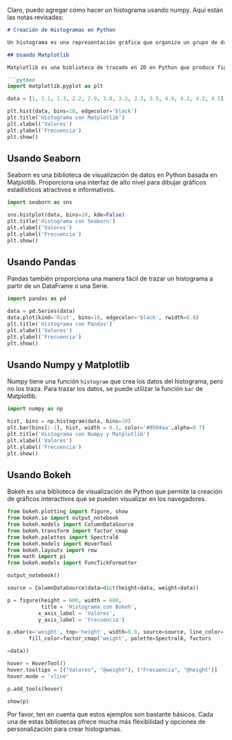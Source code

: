 Claro, puedo agregar cómo hacer un histograma usando numpy. Aquí están las notas revisadas:

```markdown
# Creación de Histogramas en Python

Un histograma es una representación gráfica que organiza un grupo de datos en una serie de intervalos (también llamados "bins").

## Usando Matplotlib

Matplotlib es una biblioteca de trazado en 2D en Python que produce figuras de calidad en una variedad de formatos impresos y entornos interactivos.

```python
import matplotlib.pyplot as plt

data = [1, 1.1, 1.3, 2.2, 2.9, 3.0, 3.2, 3.3, 3.5, 4.0, 4.2, 4.2, 4.5]

plt.hist(data, bins=10, edgecolor='black')
plt.title('Histograma con Matplotlib')
plt.xlabel('Valores')
plt.ylabel('Frecuencia')
plt.show()
```

## Usando Seaborn

Seaborn es una biblioteca de visualización de datos en Python basada en Matplotlib. Proporciona una interfaz de alto nivel para dibujar gráficos estadísticos atractivos e informativos.

```python
import seaborn as sns

sns.histplot(data, bins=10, kde=False)
plt.title('Histograma con Seaborn')
plt.xlabel('Valores')
plt.ylabel('Frecuencia')
plt.show()
```

## Usando Pandas

Pandas también proporciona una manera fácil de trazar un histograma a partir de un DataFrame o una Serie.

```python
import pandas as pd

data = pd.Series(data)
data.plot(kind='hist', bins=10, edgecolor='black', rwidth=0.8)
plt.title('Histograma con Pandas')
plt.xlabel('Valores')
plt.ylabel('Frecuencia')
plt.show()
```

## Usando Numpy y Matplotlib

Numpy tiene una función `histogram` que crea los datos del histograma, pero no los traza. Para trazar los datos, se puede utilizar la función `bar` de Matplotlib.

```python
import numpy as np

hist, bins = np.histogram(data, bins=10)
plt.bar(bins[:-1], hist, width = 0.1, color='#0504aa',alpha=0.7)
plt.title('Histograma con Numpy y Matplotlib')
plt.xlabel('Valores')
plt.ylabel('Frecuencia')
plt.show()
```

## Usando Bokeh

Bokeh es una biblioteca de visualización de Python que permite la creación de gráficos interactivos que se pueden visualizar en los navegadores.

```python
from bokeh.plotting import figure, show
from bokeh.io import output_notebook
from bokeh.models import ColumnDataSource
from bokeh.transform import factor_cmap
from bokeh.palettes import Spectral6
from bokeh.models import HoverTool
from bokeh.layouts import row
from math import pi
from bokeh.models import FuncTickFormatter

output_notebook()

source = ColumnDataSource(data=dict(height=data, weight=data))

p = figure(height = 600, width = 600, 
           title = 'Histograma con Bokeh',
          x_axis_label = 'Valores', 
          y_axis_label = 'Frecuencia')

p.vbar(x='weight', top='height', width=0.9, source=source, line_color='white', 
       fill_color=factor_cmap('weight', palette=Spectral6, factors

=data))

hover = HoverTool()
hover.tooltips = [("Valores", "@weight"), ("Frecuencia", "@height")]
hover.mode = 'vline'

p.add_tools(hover)

show(p)
```

Por favor, ten en cuenta que estos ejemplos son bastante básicos. Cada una de estas bibliotecas ofrece mucha más flexibilidad y opciones de personalización para crear histogramas.
